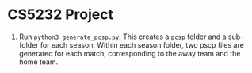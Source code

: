 # CS5232 Project
 
1. Run `python3 generate_pcsp.py`. This creates a `pcsp` folder and a sub-folder for each season. Within each season folder, two pscp files are generated for each match, corresponding to the away team and the home team.